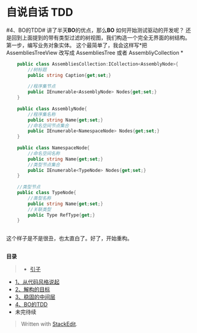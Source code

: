 自说自话 TDD
========================

#4、BO的TDD#
讲了半天**BO**的优点，那么**BO** 如何开始测试驱动的开发呢？
还是回到上面提到的带有类型过滤的树视图，我们构造一个完全无界面的树结构。
第一步，编写业务对象实体。
这个最简单了，我会这样写*把 AssembliesTreeView 改写成 AssembliesTree 或者 AssembliyCollection *

```C#
    public class AssembliesCollection:ICollection<AssemblyNode>{
        //树标题
        public string Caption{get;set;}
        
        //程序集节点
        public IEnumerable<AssemblyNode> Nodes{get;set;}
    }
    
    public class AssemblyNode{
        //程序集名称
        public string Name{get;set;}
        //命名空间节点集合
        public IEnumerable<NamespaceNode> Nodes{get;set;}
    }
    
    public class NamespaceNode{
        //命名空间名称
        public string Name{get;set;}
        //类型节点集合
        public IEnumerable<TypeNode> Nodes{get;set;}
    }
    
    //类型节点
    public class TypeNode{
        //类型名称
        public string Name{get;set;}
        //关联类型
        public Type RefType{get;}
    }
    
```
这个样子是不是很丑，也太直白了。好了，开始重构。

```C#


```


**目录**
>- [引子](引子.md)
- [1、从代码风格说起](1.从代码风格说起.md)
- [2、解构的目标](2.解构的目标.md)
- [3、稳固的中间层](3.稳固的中间层.md)
- [4、BO的TDD](4.BO的TDD.md)
- 未完待续
> Written with [StackEdit](https://stackedit.io/).